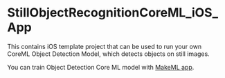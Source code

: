 # StillObjectRecognitionCoreML_iOS_App
This contains iOS template project that can be used to run your own CoreML Object Detection Model, which detects objects on still images.

You can train Object Detection Core ML model with [MakeML app](https://www.makeml.app).
